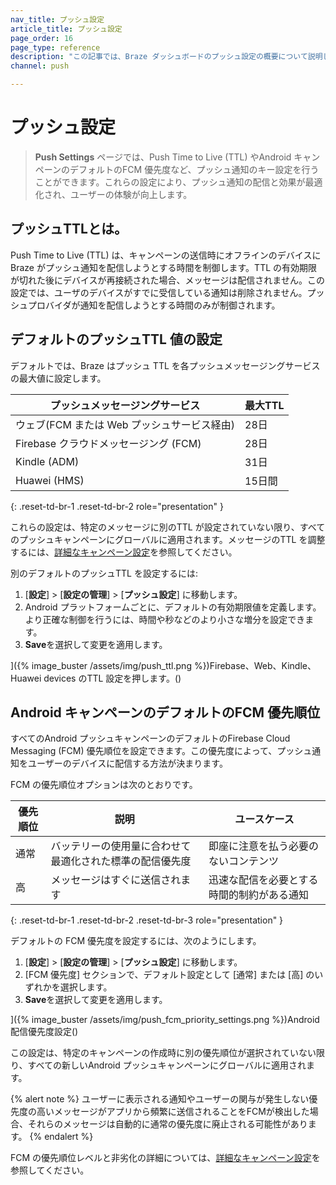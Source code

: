 ```yaml
---
nav_title: プッシュ設定
article_title: プッシュ設定
page_order: 16
page_type: reference
description: "この記事では、Braze ダッシュボードのプッシュ設定の概要について説明します。"
channel: push

---
```


# プッシュ設定

> **Push Settings** ページでは、Push Time to Live (TTL) やAndroid キャンペーンのデフォルトのFCM 優先度など、プッシュ通知のキー設定を行うことができます。これらの設定により、プッシュ通知の配信と効果が最適化され、ユーザーの体験が向上します。

## プッシュTTLとは。

Push Time to Live (TTL) は、キャンペーンの送信時にオフラインのデバイスにBraze がプッシュ通知を配信しようとする時間を制御します。TTL の有効期限が切れた後にデバイスが再接続された場合、メッセージは配信されません。この設定では、ユーザのデバイスがすでに受信している通知は削除されません。プッシュプロバイダが通知を配信しようとする時間のみが制御されます。

## デフォルトのプッシュTTL 値の設定

デフォルトでは、Braze はプッシュ TTL を各プッシュメッセージングサービスの最大値に設定します。 

| プッシュメッセージングサービス | 最大TTL |
| --- | --- |
| ウェブ(FCM または Web プッシュサービス経由) | 28日 |
| Firebase クラウドメッセージング (FCM) | 28日 |
| Kindle (ADM) | 31日 |
| Huawei (HMS) | 15日間 |
{: .reset-td-br-1 .reset-td-br-2 role="presentation" }

これらの設定は、特定のメッセージに別のTTL が設定されていない限り、すべてのプッシュキャンペーンにグローバルに適用されます。メッセージのTTL を調整するには、[詳細なキャンペーン設定]({{site.baseurl}}/user_guide/message_building_by_channel/push/android/advanced_campaign_settings/#ttl)を参照してください。

別のデフォルトのプッシュTTL を設定するには:

1. [**設定**] > [**設定の管理**] > [**プッシュ設定**] に移動します。
2. Android プラットフォームごとに、デフォルトの有効期限値を定義します。より正確な制御を行うには、時間や秒などのより小さな増分を設定できます。
3. **Save**を選択して変更を適用します。

]({% image_buster /assets/img/push_ttl.png %})Firebase、Web、Kindle、Huawei devices のTTL 設定を押します。()

## Android キャンペーンのデフォルトのFCM 優先順位

すべてのAndroid プッシュキャンペーンのデフォルトのFirebase Cloud Messaging (FCM) 優先順位を設定できます。この優先度によって、プッシュ通知をユーザーのデバイスに配信する方法が決まります。

FCM の優先順位オプションは次のとおりです。

| 優先順位 | 説明 | ユースケース |
| --- | --- | --- |
| 通常 | バッテリーの使用量に合わせて最適化された標準の配信優先度 | 即座に注意を払う必要のないコンテンツ |
| 高 | メッセージはすぐに送信されます | 迅速な配信を必要とする時間的制約がある通知 |
{: .reset-td-br-1 .reset-td-br-2 .reset-td-br-3 role="presentation" }

デフォルトの FCM 優先度を設定するには、次のようにします。

1. [**設定**] > [**設定の管理**] > [**プッシュ設定**] に移動します。
2. [FCM 優先度] セクションで、デフォルト設定として [通常] または [高] のいずれかを選択します。
3. **Save**を選択して変更を適用します。

]({% image_buster /assets/img/push_fcm_priority_settings.png %})Android配信優先度設定()

この設定は、特定のキャンペーンの作成時に別の優先順位が選択されていない限り、すべての新しいAndroid プッシュキャンペーンにグローバルに適用されます。 

{% alert note %}
ユーザーに表示される通知やユーザーの関与が発生しない優先度の高いメッセージがアプリから頻繁に送信されることをFCMが検出した場合、それらのメッセージは自動的に通常の優先度に廃止される可能性があります。
{% endalert %}

FCM の優先順位レベルと非劣化の詳細については、[詳細なキャンペーン設定]({{site.baseurl}}/user_guide/message_building_by_channel/push/android/advanced_campaign_settings/#fcm-priority)を参照してください。

